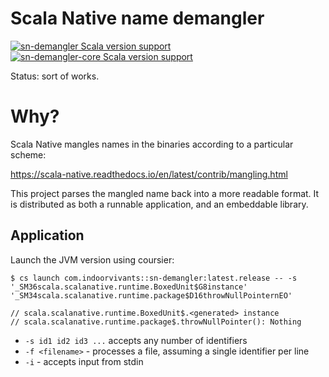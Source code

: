 # Scala Native name demangler

[![sn-demangler Scala version support](https://index.scala-lang.org/indoorvivants/sn-demangler/sn-demangler/latest-by-scala-version.svg?targetType=Native)](https://index.scala-lang.org/indoorvivants/sn-demangler/sn-demangler) [![sn-demangler-core Scala version support](https://index.scala-lang.org/indoorvivants/sn-demangler/sn-demangler-core/latest-by-scala-version.svg)](https://index.scala-lang.org/indoorvivants/sn-demangler/sn-demangler-core)

Status: sort of works.

# Why?

Scala Native mangles names in the binaries according to a particular scheme:

https://scala-native.readthedocs.io/en/latest/contrib/mangling.html

This project parses the mangled name back into a more readable format. It is
distributed as both a runnable application, and an embeddable library.

## Application

Launch the JVM version using coursier:

```
$ cs launch com.indoorvivants::sn-demangler:latest.release -- -s '_SM36scala.scalanative.runtime.BoxedUnit$G8instance' '_SM34scala.scalanative.runtime.package$D16throwNullPointernEO'

// scala.scalanative.runtime.BoxedUnit$.<generated> instance
// scala.scalanative.runtime.package$.throwNullPointer(): Nothing
```

* `-s id1 id2 id3 ...` accepts any number of identifiers
* `-f <filename>` - processes a file, assuming a single identifier per line
* `-i` - accepts input from stdin
